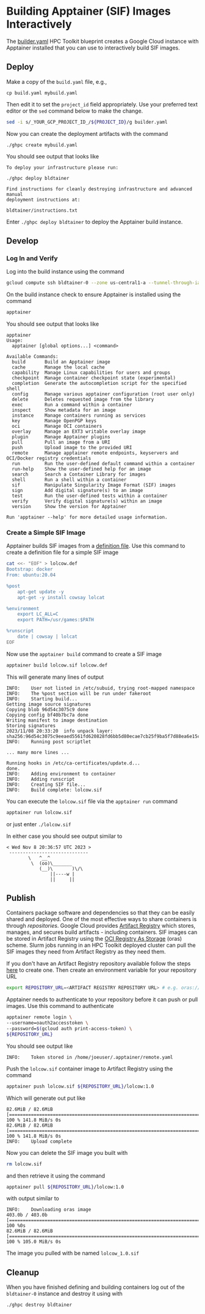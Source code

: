 # Building Apptainer (SIF) Images Interactively

The [builder.yaml](builder.yaml) HPC Toolkit blueprint creates a Google Cloud instance with Apptainer installed that you can use to interactively build SIF images.

## Deploy

Make a copy of the `build.yaml` file, e.g., 

```cp build.yaml mybuild.yaml```

Then edit it to set the `project_id` field appropriately. Use your preferred text editor or the `sed` command below to make the change.

```bash
sed -i s/_YOUR_GCP_PROJECT_ID_/${PROJECT_ID}/g builder.yaml
```

Now you can create the deployment artifacts with the command

```./ghpc create mybuild.yaml```

You should see output that looks like

```
To deploy your infrastructure please run:

./ghpc deploy bldtainer

Find instructions for cleanly destroying infrastructure and advanced manual
deployment instructions at:

bldtainer/instructions.txt
```

Enter ```./ghpc deploy bldtainer``` to deploy the Apptainer build instance.

## Develop

### Log In and Verify

Log into the build instance using the command

```bash
gcloud compute ssh bldtainer-0 --zone us-central1-a --tunnel-through-iap
```

On the build instance check to ensure Apptainer is installed using the command

```bash
apptainer
```

You should see output that looks like

```
apptainer 
Usage:
  apptainer [global options...] <command>

Available Commands:
  build       Build an Apptainer image
  cache       Manage the local cache
  capability  Manage Linux capabilities for users and groups
  checkpoint  Manage container checkpoint state (experimental)
  completion  Generate the autocompletion script for the specified shell
  config      Manage various apptainer configuration (root user only)
  delete      Deletes requested image from the library
  exec        Run a command within a container
  inspect     Show metadata for an image
  instance    Manage containers running as services
  key         Manage OpenPGP keys
  oci         Manage OCI containers
  overlay     Manage an EXT3 writable overlay image
  plugin      Manage Apptainer plugins
  pull        Pull an image from a URI
  push        Upload image to the provided URI
  remote      Manage apptainer remote endpoints, keyservers and OCI/Docker registry credentials
  run         Run the user-defined default command within a container
  run-help    Show the user-defined help for an image
  search      Search a Container Library for images
  shell       Run a shell within a container
  sif         Manipulate Singularity Image Format (SIF) images
  sign        Add digital signature(s) to an image
  test        Run the user-defined tests within a container
  verify      Verify digital signature(s) within an image
  version     Show the version for Apptainer

Run 'apptainer --help' for more detailed usage information.
```

### Create a Simple SIF Image

Apptainer builds SIF images from a [definition file](https://apptainer.org/user-docs/3.8/definition_files.html). Use this command to create a definition file for a simple SIF image

```bash
cat <<- "EOF" > lolcow.def
Bootstrap: docker
From: ubuntu:20.04

%post
    apt-get update -y
    apt-get -y install cowsay lolcat

%environment
    export LC_ALL=C
    export PATH=/usr/games:$PATH

%runscript
    date | cowsay | lolcat
EOF
```

Now use the `apptainer build` command to create a SIF image

```bash
apptainer build lolcow.sif lolcow.def
```

This will generate many lines of output

```
INFO:    User not listed in /etc/subuid, trying root-mapped namespace
INFO:    The %post section will be run under fakeroot
INFO:    Starting build...
Getting image source signatures
Copying blob 96d54c3075c9 done  
Copying config bf40b7bc7a done  
Writing manifest to image destination
Storing signatures
2023/11/08 20:33:20  info unpack layer: sha256:96d54c3075c9eeaed5561fd620828fd6bb5d80ecae7cb25f9ba5f7d88ea6e15c
INFO:    Running post scriptlet

... many more lines ...

Running hooks in /etc/ca-certificates/update.d...
done.
INFO:    Adding environment to container
INFO:    Adding runscript
INFO:    Creating SIF file...
INFO:    Build complete: lolcow.sif
```

You can execute the `lolcow.sif` file via the `apptainer run` command

```bash
apptainer run lolcow.sif
```

or just enter `./lolcow.sif`

In either case you should see output similar to

```
< Wed Nov 8 20:36:57 UTC 2023 >
 -----------------------------
        \   ^__^
         \  (oo)\_______
            (__)\       )\/\
                ||----w |
                ||     ||
```

## Publish

Containers package software and dependencies so that they can be easily shared and deployed. One of the most effective ways to share containers is through _repositories_. Google Cloud provides [Artifact Registry](https://cloud.google.com/artifact-registry) which stores, manages, and secures build artifacts - including containers. SIF images can be stored in Artifact Registry using the [OCI Registry As Storage](https://oras.land/) (oras) scheme. Slurm jobs running in an HPC Toolkit deployed cluster can pull the SIF images they need from Artifact Registry as they need them.

If you don't have an Artifact Registry repository available follow the steps [here](https://cloud.google.com/artifact-registry/docs/repositories/create-repos#description) to create one. Then create an environment variable for your repository URL

```bash
export REPOSITORY_URL=<ARTIFACT REGISTRY REPOSITORY URL> # e.g. oras://us-docker.pkg.dev/myproject/sifs
```

Apptainer needs to authenticate to your repository before it can push or pull images. Use this command to authenticate

```bash
apptainer remote login \
--username=oauth2accesstoken \
--password=$(gcloud auth print-access-token) \ 
${REPOSITORY_URL}
```

You should see output like

```
INFO:    Token stored in /home/joeuser/.apptainer/remote.yaml
```

Push the `lolcow.sif` container image to Artifact Registry using the command

```bash
apptainer push lolcow.sif ${REPOSITORY_URL}/lolcow:1.0
```

Which will generate out put like

```
82.6MiB / 82.6MiB [================================================================================] 100 % 141.8 MiB/s 0s
82.6MiB / 82.6MiB [================================================================================] 100 % 141.8 MiB/s 0s
INFO:    Upload complete
```

Now you can delete the SIF image you built with

```bash
rm lolcow.sif
```

and then retrieve it using the command

```bash
apptainer pull ${REPOSITORY_URL}/lolcow:1.0
```

with output similar to

```
INFO:    Downloading oras image
403.0b / 403.0b [===============================================================================================] 100 %0s
82.6MiB / 82.6MiB [================================================================================] 100 % 105.0 MiB/s 0s
```

The image you pulled with be named `lolcow_1.0.sif`

## Cleanup

When you have finished defining and building containers log out of the `bldtainer-0` instance and destroy it using with

```bash
./ghpc destroy bldtainer
```

